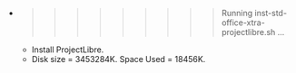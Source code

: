 * >>>>>>>>> Running inst-std-office-xtra-projectlibre.sh ...
  * Install ProjectLibre.
  * Disk size = 3453284K. Space Used = 18456K.
